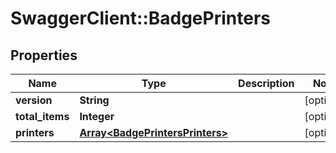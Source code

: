 # SwaggerClient::BadgePrinters

## Properties
Name | Type | Description | Notes
------------ | ------------- | ------------- | -------------
**version** | **String** |  | [optional] 
**total_items** | **Integer** |  | [optional] 
**printers** | [**Array&lt;BadgePrintersPrinters&gt;**](BadgePrintersPrinters.md) |  | [optional] 


